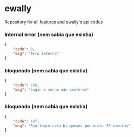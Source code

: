 # ewally
Repository for all features and ewally's api codes

### Internal error (nem sabia que existia)
```json
{
    "code": 0,
    "msg": "Erro interno"
}
```

### bloqueado (nem sabia que existia)
```json
{
    "code": 106,
    "msg": "Login e senha não conferem"
}
```

### bloqueado (nem sabia que existia)
```json
{
    "code": 107,
    "msg": "Seu login está bloqueado por mais: 50 minutos"
}
```
